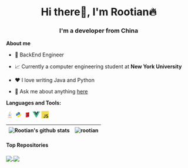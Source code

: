 <h1 align="center">Hi there👋, I'm Rootian🔥</h1>

<h3 align="center">I'm a developer from China</h3>

**About me**

- 💼 BackEnd Engineer

- 📈 Currently a computer engineering student at **New York University**

- ❤️ I love writing Java and Python

- 💬 Ask me about anything [here](https://github.com/rootian/rootian/issues)



**Languages and Tools:**  

<code><img height="20" src="https://raw.githubusercontent.com/github/explore/80688e429a7d4ef2fca1e82350fe8e3517d3494d/topics/java/java.png"></code>
<code><img height="20" src="https://raw.githubusercontent.com/github/explore/80688e429a7d4ef2fca1e82350fe8e3517d3494d/topics/python/python.png"></code>
<code><img height="20" src="https://raw.githubusercontent.com/github/explore/80688e429a7d4ef2fca1e82350fe8e3517d3494d/topics/scala/scala.png"></code>
<code><img height="20" src="https://raw.githubusercontent.com/github/explore/5c058a388828bb5fde0bcafd4bc867b5bb3f26f3/topics/vue/vue.png"></code>
<code><img height="20" src="https://raw.githubusercontent.com/github/explore/80688e429a7d4ef2fca1e82350fe8e3517d3494d/topics/javascript/javascript.png"></code>    


|<img align="center" src="https://github-readme-stats.vercel.app/api?username=rootian&show_icons=true&include_all_commits=true&theme=buefy&hide_border=true" alt="Rootian's github stats" /></a> | <img align="center" src="https://github-readme-stats.vercel.app/api/top-langs/?username=rootian&hide=HTML,CSS,TSQL&layout=compact&theme=buefy&hide_border=true" alt="rootian"/></a> |
| ------------- | ------------- |

#### Top Repositories


<a href="https://github.com/Rootian/Herviz">
  <img align="center" src="https://github-readme-stats.vercel.app/api/pin/?username=Rootian&repo=Herviz&theme=buefy" />
</a>
<a href="https://github.com/Rootian/TM_Image_Classifier">
  <img align="center" src="https://github-readme-stats.vercel.app/api/pin/?username=rootian&repo=TM_Image_Classifier&theme=buefy" />
</a>

<br />
<br />

<!-- <a href="https://twitter.com/anuraghazru">
  <img align="right" alt="Anurag Hazra | Twitter" width="21px" src="https://raw.githubusercontent.com/anuraghazra/anuraghazra/master/assets/twitter.svg" />
</a>
<a href="https://codesandbox.io/u/anuraghazra">
  <img align="right" alt="Anurag Hazra | CodeSandbox" width="20px" src="https://raw.githubusercontent.com/anuraghazra/anuraghazra/master/assets/codesandbox.svg" />
</a> -->
